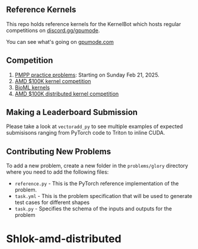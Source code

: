 ## Reference Kernels

This repo holds reference kernels for the KernelBot which hosts regular competitions on [discord.gg/gpumode](discord.gg/gpumode).

You can see what's going on [gpumode.com](https://www.gpumode.com/)

## Competition
1. [PMPP practice problems](https://gpu-mode.github.io/discord-cluster-manager/docs/active#practice-round-leaderboard): Starting on Sunday Feb 21, 2025.
2. [AMD $100K kernel competition](problems/amd)
3. [BioML kernels](problems/bioml)
4. [AMD $100K distributed kernel competition](problems/amd_distributed)

## Making a Leaderboard Submission

Please take a look at `vectoradd_py` to see multiple examples of expected submisisons ranging from PyTorch code to Triton to inline CUDA.


## Contributing New Problems

To add a new problem, create a new folder in the `problems/glory` directory where you need to add the following files:
- `reference.py` - This is the PyTorch reference implementation of the problem.
- `task.yml` - This is the problem specification that will be used to generate test cases for different shapes
- `task.py` - Specifies the schema of the inputs and outputs for the problem




# Shlok-amd-distributed
